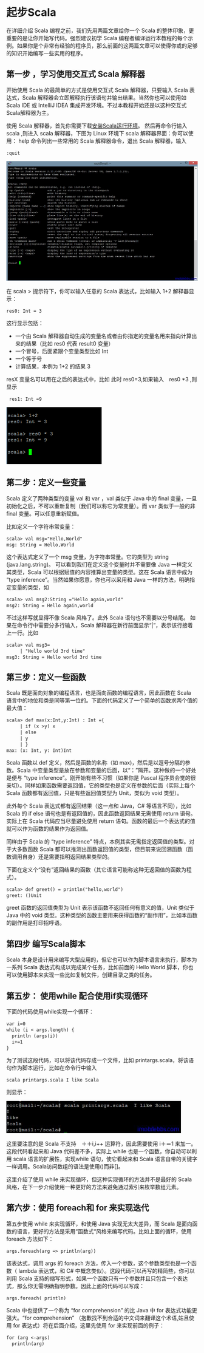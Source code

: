 # 起步Scala #
在详细介绍 Scala 编程之前，我们先用两篇文章给你一个 Scala 的整体印象，更重要的是让你开始写代码。强烈建议初学 Scala 编程者编译运行本教程的每个示例。如果你是个非常有经验的程序员，那么前面的这两篇文章可以使得你或的足够的知识开始编写一些实用的程序。

## 第一步 ，学习使用交互式 Scala 解释器 ##  
 开始使用 Scala 的最简单的方式是使用交互式 Scala 解释器，只要输入 Scala 表达式，Scala 解释器会立即解释执行该语句并输出结果。当然你也可以使用如 Scala IDE 或 IntelliJ IDEA 集成开发环境。不过本教程开始还是以这种交互式Scala解释器为主。

使用 Scala 解释器，首先你需要下载[安装Scala运行环境](http://www.imobilebbs.com/wordpress/archives/4771)。 然后再命令行输入 scala ,则进入 scala 解释器，下图为 Linux 环境下 scala 解释器界面：你可以使用： help 命令列出一些常用的 Scala 解释器命令，退出 Scala 解释器，输入

```
:quit
```

![](images\6.png) 

在 scala > 提示符下，你可以输入任意的 Scala 表达式，比如输入 1+2
解释器显示：

```
res0: Int = 3
```

这行显示包括：  


- 一个由 Scala 解释器自动生成的变量名或者由你指定的变量名用来指向计算出来的结果（比如 res0  代表 result0 变量）
- 一个冒号，后面紧跟个变量类型比如 Int
- 一个等于号
- 计算结果，本例为 1+2 的结果 3

resX 变量名可以用在之后的表达式中，比如 此时 res0=3,如果输入　res0 *3 ,则显示

```
 res1: Int =9
```

![](images\7.png) 

## 第二步：定义一些变量 ##

Scala 定义了两种类型的变量 val 和 var ，val 类似于 Java 中的 final 变量，一旦初始化之后，不可以重新复制（我们可以称它为常变量）。而 var 类似于一般的非 final 变量。可以任意重新赋值。

比如定义一个字符串常变量： 
 
```
scala> val msg="Hello,World"
msg: String = Hello,World
```

这个表达式定义了一个 msg 变量，为字符串常量。它的类型为 string (java.lang.string)。 可以看到我们在定义这个变量时并不需要像 Java 一样定义其类型，Scala 可以根据赋值的内容推算出变量的类型。这在 Scala 语言中成为 “type inference”。当然如果你愿意，你也可以采用和 Java 一样的方法，明确指定变量的类型，如

```
scala> val msg2:String ="Hello again,world"
msg2: String = Hello again,world
```

不过这样写就显得不像 Scala 风格了。此外 Scala 语句也不需要以分号结尾。 如果在命令行中需要分多行输入，Scala 解释器在新行前面显示“|”，表示该行接着上一行。比如

```
scala> val msg3=
     | "Hello world 3rd time"
msg3: String = Hello world 3rd time
```

## 第三步：定义一些函数 ##

Scala 既是面向对象的编程语言，也是面向函数的编程语言，因此函数在 Scala 语言中的地位和类是同等第一位的。下面的代码定义了一个简单的函数求两个值的最大值：

```
scala> def max(x:Int,y:Int) : Int ={
     | if (x >y) x
     | else
     | y
     | }
max: (x: Int, y: Int)Int
```

Scala 函数以 def 定义，然后是函数的名称（如 max)，然后是以逗号分隔的参数。Scala 中变量类型是放在参数和变量的后面，以“：”隔开。这种做的一个好处是便与 “type inference”。刚开始有些不习惯（如果你是 Pascal 程序员会觉的很亲切）。同样如果函数需要返回值，它的类型也是定义在参数的后面（实际上每个 Scala 函数都有返回值，只是有些返回值类型为 Unit，类似为 void 类型）。

此外每个 Scala 表达式都有返回结果（这一点和 Java，C# 等语言不同），比如 Scala 的 if else 语句也是有返回值的，因此函数返回结果无需使用 return 语句。实际上在 Scala 代码应当尽量避免使用 return 语句。函数的最后一个表达式的值就可以作为函数的结果作为返回值。

同样由于 Scala 的 “type inference” 特点，本例其实无需指定返回值的类型。对于大多数函数 Scala 都可以推测出函数返回值的类型，但目前来说回溯函数（函数调用自身）还是需要指明返回结果类型的。

下面在定义个“没有”返回结果的函数（其它语言可能称这种无返回值的函数为程式）。

```
scala> def greet() = println("hello,world")
greet: ()Unit
```

greet 函数的返回值类型为 Unit 表示该函数不返回任何有意义的值，Unit 类似于 Java 中的 void 类型。这种类型的函数主要用来获得函数的“副作用”，比如本函数的副作用是打印招呼语。
## 第四步 编写Scala脚本 ##

Scala 本身是设计用来编写大型应用的，但它也可以作为脚本语言来执行，脚本为一系列 Scala 表达式构成以完成某个任务，比如前面的 Hello World 脚本，你也可以使用脚本来实现一些比如复制文件，创建目录之类的任务。

## 第五步： 使用while 配合使用if实现循环 ##

下面的代码使用while实现一个循环：

```
var i=0
while (i < args.length) {
  println (args(i))
  i+=1
}
```

为了测试这段代码，可以将该代码存成一个文件，比如 printargs.scala，将该语句作为脚本运行，比如在命令行中输入

```
scala printargs.scala I like Scala
```

则显示：

![](images\8.png) 

这里要注意的是 Scala 不支持　＋＋i,i++ 运算符，因此需要使用 i＋＝1 来加一。 这段代码看起来和 Java 代码差不多，实际上 while 也是一个函数，你自动可以利用 scala 语言的扩展性，实现while 语句，使它看起来和 Scala 语言自带的关键字一样调用。Scala访问数组的语法是使用()而非[]。

这里介绍了使用 while 来实现循环，但这种实现循环的方法并不是最好的 Scala 风格，在下一步介绍使用一种更好的方法来避免通过索引来枚举数组元素。

## 第六步：使用 foreach和 for 来实现迭代 ##

第五步使用 while 来实现循环，和使用 Java 实现无太大差异，而 Scala 是面向函数的语言，更好的方法是采用“函数式“风格来编写代码。比如上面的循环，使用 foreach 方法如下：

```
args.foreach(arg => println(arg))
```

该表达式，调用 args 的 foreach 方法，传入一个参数，这个参数类型也是一个函数（ lambda 表达式，和 C# 中概念类似）。这段代码可以再写的精简些，你可以利用 Scala 支持的缩写形式，如果一个函数只有一个参数并且只包含一个表达式，那么你无需明确指明参数。因此上面的代码可以写成：

```
args.foreach( println)
```

Scala 中也提供了一个称为 “for comprehension” 的比 Java 中 for 表达式功能更强大。“for comprehension” （抱歉找不到合适的中文词来翻译这个术语,姑且使用 for 表达式）将在后面介绍，这里先使用 for 来实现前面的例子：

```
for (arg <-args)
  println(arg)
```
